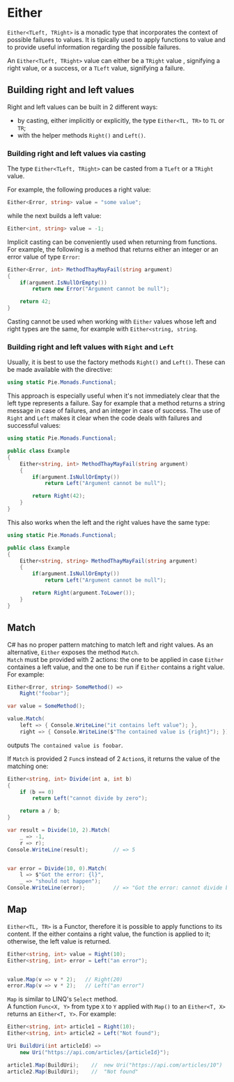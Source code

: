 # Either
`Either<TLeft, TRight>` is a monadic type that incorporates the context of possible failures to values. It is tipically used to apply functions to value and to provide useful information regarding the possible failures.

An `Either<TLeft, TRight>` value can either be a `TRight` value , signifying a right value, or a success, or a `TLeft` value, signifying a failure.

## Building right and left values
Right and left values can be built in 2 different ways:

* by casting, either implicitly or explicitly, the type `Either<TL, TR>` to `TL` or `TR`;
* with the helper methods `Right()` and `Left()`.

### Building right and left values via casting
The type `Either<TLeft, TRight>` can be casted from a `TLeft` or a `TRight` value.

For example, the following produces a right value:

```csharp
Either<Error, string> value = "some value";
```

while the next builds a left value:

```csharp
Either<int, string> value = -1;
```

Implicit casting can be conveniently used when returning from functions. For example, the following is a method that returns either an integer or an error value of type `Error`:

```csharp
Either<Error, int> MethodThayMayFail(string argument)
{
    if(argument.IsNullOrEmpty())
        return new Error("Argument cannot be null");

    return 42;
}
```

Casting cannot be used when working with `Either` values whose left and right types are the same, for example with `Either<string, string`.

### Building right and left values with `Right` and `Left`

Usually, it is best to use the factory methods `Right()` and `Left()`. These can be made available with the directive: 

```csharp
using static Pie.Monads.Functional;
```

This approach is especially useful when it's not immediately clear that the left type represents a failure. Say for example that a method returns a string message in case of failures, and an integer in case of success. The use of `Right` and `Left` makes it clear when the code deals with failures and successful values:

```csharp
using static Pie.Monads.Functional;

public class Example
{
    Either<string, int> MethodThayMayFail(string argument)
    {
        if(argument.IsNullOrEmpty())
            return Left("Argument cannot be null");

        return Right(42);
    }
}

```

This also works when the left and the right values have the same type:

```csharp
using static Pie.Monads.Functional;

public class Example
{
    Either<string, string> MethodThayMayFail(string argument)
    {
        if(argument.IsNullOrEmpty())
            return Left("Argument cannot be null");

        return Right(argument.ToLower());
    }
}

```

## Match
C# has no proper pattern matching to match left and right values. As an alternative, `Either` exposes the method `Match`.<br />
`Match` must be provided with 2 actions: the one to be applied in case `Either` containes a left value, and the one to be run if `Either` contains a right value. For example:

```csharp
Either<Error, string> SomeMethod() =>
    Right("foobar");

var value = SomeMethod();

value.Match(
    left => { Console.WriteLine("it contains left value"); },
    right => { Console.WriteLine($"The contained value is {right}"); });
```

outputs `The contained value is foobar`.

If `Match` is provided 2 `Func`s instead of 2 `Action`s, it returns the value of the matching one:

```csharp
Either<string, int> Divide(int a, int b)
{
    if (b == 0)
        return Left("cannot divide by zero");

    return a / b;
}

var result = Divide(10, 2).Match( 
    _ => -1, 
    r => r);
Console.WriteLine(result);        // => 5


var error = Divide(10, 0).Match( 
    l => $"Got the error: {l}", 
    _ => "should not happen");
Console.WriteLine(error);         // => "Got the error: cannot divide by zero"
```


## Map

`Either<TL, TR>` is a Functor, therefore it is possible to apply functions to its content. If the either contains a right value, the function is applied to it; otherwise, the left value is returned.

```csharp
Either<string, int> value = Right(10);
Either<string, int> error = Left("an error");


value.Map(v => v * 2);   // Right(20)
error.Map(v => v * 2);   // Left("an error")
```

`Map` is similar to LINQ's `Select` method.<br /> A function `Func<X, Y>` from type `X` to `Y` applied with `Map()` to an `Either<T, X>` returns an `Either<T, Y>`. For example:

```csharp
Either<string, int> article1 = Right(10);
Either<string, int> article2 = Left("Not found");

Uri BuildUri(int articleId) =>
    new Uri("https://api.com/articles/{articleId}");

article1.Map(BuildUri);    //  new Uri("https://api.com/articles/10")
article2.Map(BuildUri);    //  "Not found"
```

